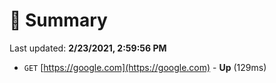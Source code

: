 # 📖 Summary
Last updated: **2/23/2021, 2:59:56 PM**

- `GET` [https://google.com](https://google.com) - **Up** (129ms)
